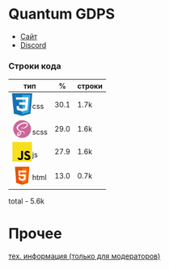 
# Quantum GDPS

- <a href="https://itzzefirfy.github.io/quantum/">Сайт</a>
- <a href="https://discord.gg/vX87VFVphg">Discord</a>
### Строки кода

| тип                                                                                                                                                                              | %    | строки |
| -------------------------------------------------------------------------------------------------------------------------------------------------------------------------------- | ---- | ------ |
| <div style="display: flex; flex-direction: row;"><br><img src="images/github/css.png" alt="css" width="40"><br>css<br></div>    | 30.1 | 1.7k   |
| <div style="display: flex; flex-direction: row;"><br><img src="images/github/scss.png" alt="scss" width="40" height="40"><br>scss<br></div> | 29.0 | 1.6k   |
| <div style="display: flex; flex-direction: row;"><br><img src="images/github/js.png" alt="js" width="40" height="40"><br>js<br></div>       | 27.9 | 1.6k   |
| <div style="display: flex; flex-direction: row;"><br><img src="images/github/html.png" alt="css" width="40" height="45"><br>html<br></div>  | 13.0 | 0.7k   |

total - 5.6k

# Прочее
<a href="information.md">тех. информация (только для модераторов)</a>